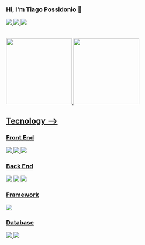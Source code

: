 ### Hi, I'm Tiago Possidonio 🖖
<div>
<a href="https://www.linkedin.com/in/tiago-possidonio/">
  <img src="https://img.shields.io/badge/LinkedIn-0077B5?style=for-the-badge&logo=linkedin&logoColor=white" target="_blak"> </a>
<a href="https://www.instagram.com/tiagoeloypossi/">
  <img src="https://img.shields.io/badge/Instagram-E4405F?style=for-the-badge&logo=instagram&logoColor=white" target="_blak"> </a>
<a href="mailto:tiagoeloypossi@gmail.com">
  <img src="https://img.shields.io/badge/Gmail-D14836?style=for-the-badge&logo=gmail&logoColor=white" target="_blak"> </a>
</div>

<br>
<br>

<div> 
  <a href="https://github.com/CheweeBR">
  <img height="180cm" src="https://github-readme-stats.vercel.app/api?username=CheweeBR&show_icons=true&theme=radical&include_allcommits=true&counts_private=true"/>
  <img height="180cm" src="https://github-readme-stats.vercel.app/api/top-langs/?username=CheweeBR&layout=compact&langs_count=16&theme=radical"/>
</div>

## Tecnology  -->

### Front End
<div style="display: inline_block">
<img src="https://img.shields.io/badge/HTML5-E34F26?style=for-the-badge&logo=html5&logoColor=white">
<img src="https://img.shields.io/badge/CSS3-1572B6?style=for-the-badge&logo=css3&logoColor=white">
<img src="https://img.shields.io/badge/JavaScript-F7DF1E?style=for-the-badge&logo=javascript&logoColor=black">

### Back End
<img src="https://img.shields.io/badge/C-00599C?style=for-the-badge&logo=c&logoColor=white">
<img src="https://img.shields.io/badge/Java-ED8B00?style=for-the-badge&logo=openjdk&logoColor=white">
<img src="https://img.shields.io/badge/Python-3776AB?style=for-the-badge&logo=python&logoColor=white">

### Framework
<img src="https://img.shields.io/badge/Express.js-404D59?style=for-the-badge">

### Database

<img src="https://img.shields.io/badge/MySQL-00000F?style=for-the-badge&logo=mysql&logoColor=white">
<img src="https://img.shields.io/badge/PostgreSQL-316192?style=for-the-badge&logo=postgresql&logoColor=white">
</div>


